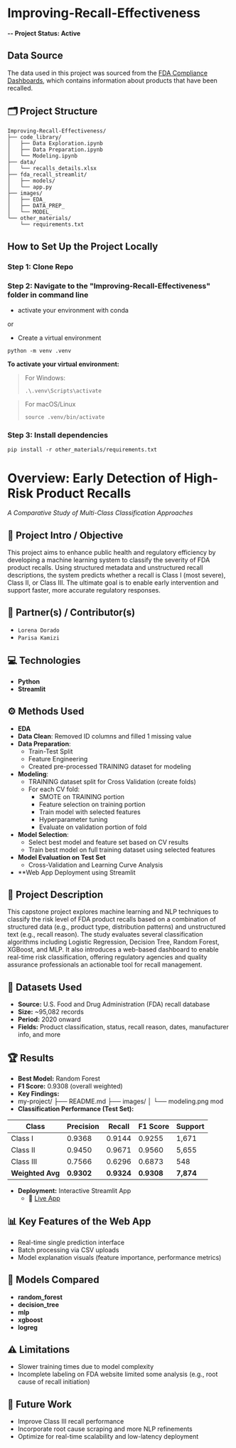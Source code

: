 # Improving-Recall-Effectiveness

#### -- Project Status: Active

## Data Source
The data used in this project was sourced from the [FDA Compliance Dashboards](https://datadashboard.fda.gov/ora/cd/recalls.htm), which contains information about products that have been recalled.

## 🗂️ Project Structure
```plaintext
Improving-Recall-Effectiveness/
├── code_library/
│   ├── Data Exploration.ipynb
│   ├── Data Preparation.ipynb
│   └── Modeling.ipynb
├── data/
│   └── recalls_details.xlsx
├── fda_recall_streamlit/
│   ├── models/
│   └── app.py
├── images/
│   ├── EDA_
│   ├── DATA_PREP_
│   └── MODEL_
└── other_materials/
    └── requirements.txt
```

## How to Set Up the Project Locally

### Step 1: Clone Repo

### Step 2: Navigate to the "Improving-Recall-Effectiveness" folder in command line

* activate your environment with conda

or 

* Create a virtual environment
```
python -m venv .venv
```

**To activate your virtual environment:**

> For Windows:
> ```
> .\.venv\Scripts\activate
> ```

> For macOS/Linux
> ```
> source .venv/bin/activate
> ```

### Step 3: Install dependencies
```
pip install -r other_materials/requirements.txt
```
# Overview: Early Detection of High-Risk Product Recalls  
*A Comparative Study of Multi-Class Classification Approaches*

## 📌 Project Intro / Objective
This project aims to enhance public health and regulatory efficiency by developing a machine learning system to classify the severity of FDA product recalls. Using structured metadata and unstructured recall descriptions, the system predicts whether a recall is Class I (most severe), Class II, or Class III. The ultimate goal is to enable early intervention and support faster, more accurate regulatory responses.

## 👥 Partner(s) / Contributor(s)
- `Lorena Dorado`  
- `Parisa Kamizi`

## 💻 Technologies
- **Python**
- **Streamlit**

## ⚙️ Methods Used
- **EDA**
- **Data Clean**: Removed ID columns and filled 1 missing value  
- **Data Preparation**:
  - Train-Test Split
  - Feature Engineering
  - Created pre-processed TRAINING dataset for modeling
- **Modeling**:
  - TRAINING dataset split for Cross Validation (create folds)
  - For each CV fold:
    - SMOTE on TRAINING portion
    - Feature selection on training portion
    - Train model with selected features
    - Hyperparameter tuning
    - Evaluate on validation portion of fold
- **Model Selection**:
  - Select best model and feature set based on CV results
  - Train best model on full training dataset using selected features
- **Model Evaluation on Test Set**
  - Cross-Validation and Learning Curve Analysis
- **Web App Deployment using Streamlit

## 📂 Project Description
This capstone project explores machine learning and NLP techniques to classify the risk level of FDA product recalls based on a combination of structured data (e.g., product type, distribution patterns) and unstructured text (e.g., recall reason). The study evaluates several classification algorithms including Logistic Regression, Decision Tree, Random Forest, XGBoost, and MLP. It also introduces a web-based dashboard to enable real-time risk classification, offering regulatory agencies and quality assurance professionals an actionable tool for recall management.

## 🧠 Datasets Used
- **Source:** U.S. Food and Drug Administration (FDA) recall database  
- **Size:** ~95,082 records  
- **Period:** 2020 onward  
- **Fields:** Product classification, status, recall reason, dates, manufacturer info, and more

## 🏆 Results
- **Best Model:** Random Forest  
- **F1 Score:** 0.9308 (overall weighted)  
- **Key Findings:**
- my-project/
├── README.md
├── images/
│   └── modeling.png
mod
- **Classification Performance (Test Set):**

| Class     | Precision | Recall  | F1 Score | Support |
|-----------|-----------|---------|----------|---------|
| Class I   | 0.9368    | 0.9144  | 0.9255   | 1,671   |
| Class II  | 0.9450    | 0.9671  | 0.9560   | 5,655   |
| Class III | 0.7566    | 0.6296  | 0.6873   | 548     |
| **Weighted Avg** | **0.9302** | **0.9324** | **0.9308** | **7,874** |
- **Deployment:** Interactive Streamlit App  
  - 🔗 [Live App](https://ads599-recall-classification.streamlit.app/)

## 📊 Key Features of the Web App
- Real-time single prediction interface
- Batch processing via CSV uploads
- Model explanation visuals (feature importance, performance metrics)

## 🧪 Models Compared
- **random_forest**
- **decision_tree**
- **mlp**
- **xgboost**
- **logreg**


## ⚠️ Limitations
- Slower training times due to model complexity
- Incomplete labeling on FDA website limited some analysis (e.g., root cause of recall initiation)

## 🔮 Future Work
- Improve Class III recall performance
- Incorporate root cause scraping and more NLP refinements
- Optimize for real-time scalability and low-latency deployment
